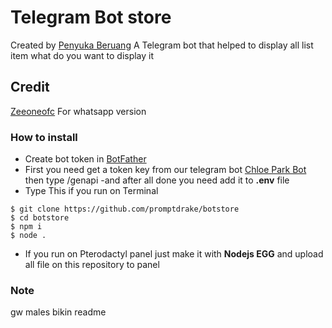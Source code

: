 # Telegram Bot store
Created by [Penyuka Beruang](https://t.me/penyukaberuang) 
A Telegram bot that helped to display all list item what do you want to display it

## Credit
[Zeeoneofc](https://replit.com/@zeeoneofc)
For whatsapp version

### How to install
- Create bot token in [BotFather](https://t.me/botfather)
- First you need get a token key from our telegram bot
[Chloe Park Bot](https://t.me/chloepark_bot) then type /genapi
-and after all done you need add it to **.env** file
- Type This if you run on Terminal
```
$ git clone https://github.com/promptdrake/botstore
$ cd botstore
$ npm i
$ node .
```

- If you run on Pterodactyl panel just make it with **Nodejs EGG** and upload all file on this repository to panel

### Note
gw males bikin readme
